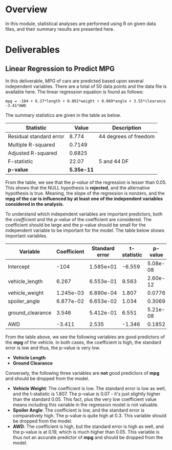 # Overview

In this module, statistical analyses are performed using R on given data files, and their summary results are presented here.

# Deliverables

## Linear Regression to Predict MPG

In this deliverable, MPG of cars are predicted based upon several independent variables. There are a total of 50 data points and the data file is available here. The linear regression equation is found as follows:

```
mpg = -104 + 6.27*length + 0.001*weight + 0.069*angle + 3.55*clearance -3.41*AWD

```

The summary statistics are given in the table as below.

| Statistic | Value | Description |
| --------- | ----- | ----------- |
| Residual standard error | 8.774 | 44 degrees of freedom |
| Multiple R-squared | 0.7149 | |
| Adjusted R-squared | 0.6825 | |
| F-statistic | 22.07 | 5 and 44 DF |
| **p-value** | **5.35e-11** | |

From the table, we see that the *p-value* of the regression is lesser than 0.05. This shows that the NULL hypothesis is **rejected**, and the alternative hypothesis is true. Meaning, the slope of the regression is nonzero, and the **mpg of the car is influenced by at least one of the independent variables considered in the analysis.**

To understand which independent variables are important predictors, both the *coefficient* and the *p-value* of the coefficient are considered. The coefficient should be large and the p-value should be small for the independent variable to be important for the model. The table below shows important variables.

| Variable | Coefficient | Standard error | t-statistic | p-value | Is Important | 
| -------- | ----------- | -------------- | ----------- | ------- | ------------ |
| Intercept | -104 | 1.585e+01 | -6.559 | 5.08e-08 | **Yes** |
| vehicle_length | 6.267 |  6.553e-01 | 9.563 | 2.60e-12 | **Yes** |
| vehicle_weight | 1.245e-03 | 6.890e-04 | 1.807 | 0.0776 | **No** |  
| spoiler_angle | 6.877e-02 | 6.653e-02 | 1.034 | 0.3069 | **No** |   
| ground_clearance | 3.546 | 5.412e-01 | 6.551 | 5.21e-08 | **Yes** |
| AWD | -3.411 | 2.535 | -1.346 | 0.1852 | **No** |


From the table above, we see the following variables are good predictors of the **mpg** of the vehicle. In both cases, the coefficient is high, the standard error is low and thus, the p-value is very low.
* **Vehicle Length**
* **Ground Clearance**

Conversely, the following three variables are **not** good predictors of **mpg** and should be dropped from the model.
* **Vehicle Weight**: The coefficient is low. The standard error is low as well, and the t-statistic is 1.807. The p-value is 0.07 - it's just slightly higher than the standard 0.05. This fact, plus the very low coefficient value means including this variable in the regression model is not valuable.
* **Spoiler Angle**: The coefficient is low, and the standard error is comparatively high. The p-value is quite high at 0.3. This variable should be dropped from the model.
* **AWD**: The coefficient is high, but the standard error is high as well, and the p-value is at 0.19, which is much higher than 0.05. This variable is thus not an accurate predictor of **mpg** and should be dropped from the model.




